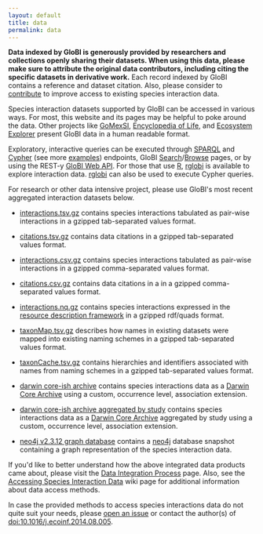 ```yaml
---
layout: default
title: data
permalink: data
---
```


**Data indexed by GloBI is generously provided by researchers and collections openly sharing their datasets. When using this data, please make sure to attribute the original data contributors, including citing the specific datasets in derivative work.** Each record indexed by GloBI contains a reference and dataset citation. Also, please consider to [contribute](./contribute) to improve access to existing species interaction data.

Species interaction datasets supported by GloBI can be accessed in various ways. For most, this website and its pages may be helpful to poke around the data. Other projects like [GoMexSI](http://gomexsi.tamucc.edu), [Encyclopedia of Life](http://eol.org), and [Ecosystem Explorer](http://danielabar.github.io/globi-proto) present GloBI data in a human readable format. 


Exploratory, interactive queries can be executed through [SPARQL](https://lod.globalbioticinteractions.org/globi/sparql?query=SELECT+*+WHERE+%7B%3FX+%3FP+%3FY%7D+LIMIT+10&output=json&stylesheet=%2Fxml-to-html.xsl&force-accept=text%2Fplain) and [Cypher](http://tinyurl.com/whatthingsdohumanseat) (see more [examples](https://github.com/globalbioticinteractions/globalbioticinteractions/wiki/Cypher)) endpoints, GloBI [Search](/index.html)/[Browse](/browse) pages, or by using the REST-y [GloBI Web API](https://github.com/globalbioticinteractions/globalbioticinteractions/wiki/API). For those that use [R](http://r-project.org), [rglobi](http://cran.r-project.org/package=rglobi) is available to explore interaction data. [rglobi](http://cran.r-project.org/package=rglobi) can also be used to execute Cypher queries. 

For research or other data intensive project, please use GloBI's most recent aggregated interaction datasets below. 

 * [interactions.tsv.gz](https://depot.globalbioticinteractions.org/snapshot/target/data/tsv/interactions.tsv.gz) contains species interactions tabulated as pair-wise interactions in a gzipped tab-separated values format.
 * [citations.tsv.gz](https://depot.globalbioticinteractions.org/snapshot/target/data/tsv/citations.tsv.gz) contains data citations in a gzipped tab-separated values format.

 * [interactions.csv.gz](https://depot.globalbioticinteractions.org/snapshot/target/data/csv/interactions.csv.gz) contains species interactions tabulated as pair-wise interactions in a gzipped comma-separated values format. 
 * [citations.csv.gz](https://depot.globalbioticinteractions.org/snapshot/target/data/csv/citations.csv.gz) contains data citations in a in a gzipped comma-separated values format. 
 
 * [interactions.nq.gz](https://depot.globalbioticinteractions.org/snapshot/target/data/interactions.nq.gz) contains species interactions expressed in the [resource description framework](https://www.w3.org/RDF/) in a gzipped rdf/quads format.
 
 * [taxonMap.tsv.gz](https://depot.globalbioticinteractions.org/snapshot/target/data/taxa/taxonMap.tsv.gz) describes how names in existing datasets were mapped into existing naming schemes in a gzipped tab-separated values format.
 * [taxonCache.tsv.gz](https://depot.globalbioticinteractions.org/snapshot/target/data/taxa/taxonCache.tsv.gz) contains hierarchies and identifiers associated with names from naming schemes in a gzipped tab-separated values format. 
 
 * [darwin core-ish archive](https://depot.globalbioticinteractions.org/snapshot/target/eol-globi-datasets-1.0-SNAPSHOT-darwin-core.zip) contains species interactions data as a [Darwin Core Archive](http://rs.tdwg.org/dwc/) using a custom, occurrence level, association extension. 

* [darwin core-ish archive aggregated by study](https://depot.globalbioticinteractions.org/snapshot/target/eol-globi-datasets-1.0-SNAPSHOT-darwin-core-aggregated.zip) contains species interactions data as a [Darwin Core Archive](http://rs.tdwg.org/dwc/) aggregated by study using a custom, occurrence level, association extension. 
 
 * [neo4j v2.3.12 graph database](https://depot.globalbioticinteractions.org/snapshot/target/eol-globi-datasets-1.0-SNAPSHOT-neo4j-graph-db.zip) contains a [neo4j](https://neo4j.org) database snapshot containing a graph representation of the species interaction data. 

If you'd like to better understand how the above integrated data products came about, please visit the [Data Integration Process](/process) page.  Also, see the [Accessing Species Interaction Data](https://github.com/globalbioticinteractions/globalbioticinteractions/wiki#accessing-species-interaction-data) wiki page for additional information about data access methods.

In case the provided methods to access species interactions data do not quite suit your needs, please [open an issue](https://github.com/globalbioticinteractions/globalbioticinteractions/issues/new) or contact the author(s) of [doi:10.1016/j.ecoinf.2014.08.005](http://dx.doi.org/10.1016/j.ecoinf.2014.08.005).  

